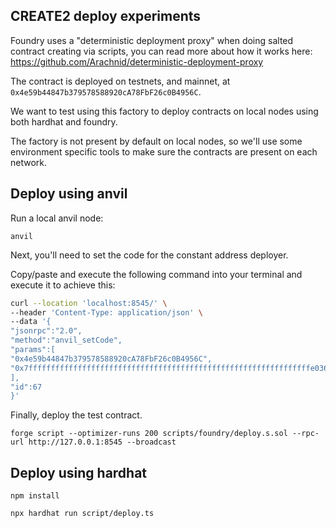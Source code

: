 ## CREATE2 deploy experiments

Foundry uses a "deterministic deployment proxy" when doing salted contract creating via scripts, you can read more about how it works here: https://github.com/Arachnid/deterministic-deployment-proxy

The contract is deployed on testnets, and mainnet, at `0x4e59b44847b379578588920cA78FbF26c0B4956C`.

We want to test using this factory to deploy contracts on local nodes using both hardhat and foundry.

The factory is not present by default on local nodes, so we'll use some environment specific tools to make sure the contracts are present on each network.


## Deploy using anvil

Run a local anvil node:

```shell
anvil
```

Next, you'll need to set the code for the constant address deployer.

Copy/paste and execute the following command into your terminal and execute it to achieve this:

```bash
curl --location 'localhost:8545/' \
--header 'Content-Type: application/json' \
--data '{
"jsonrpc":"2.0",
"method":"anvil_setCode",
"params":[
"0x4e59b44847b379578588920cA78FbF26c0B4956C",
"0x7fffffffffffffffffffffffffffffffffffffffffffffffffffffffffffffffe03601600081602082378035828234f58015156039578182fd5b8082525050506014600cf3"
],
"id":67
}'
```

Finally, deploy the test contract.

```
forge script --optimizer-runs 200 scripts/foundry/deploy.s.sol --rpc-url http://127.0.0.1:8545 --broadcast 
```

## Deploy using hardhat

```shell
npm install
```

```shell
npx hardhat run script/deploy.ts
```